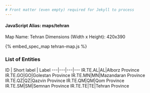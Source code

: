 ```yaml
---
# Front matter (even empty) required for Jekyll to process
---
```


#### JavaScript Alias: maps/tehran

Map Name: Tehran
Dimensions (Width x Height): 420x390



{% embed_spec_map tehran-map.js %}

### List of Entities

ID | Short label | Label
---|---|---|---
IR.TE.AL|AL|Alborz Province
IR.TE.GO|GO|Golestan Province
IR.TE.MN|MN|Mazandaran Province
IR.TE.QZ|QZ|Qazvin Province
IR.TE.QM|QM|Qom Province
IR.TE.SM|SM|Semnan Province
IR.TE.TE|TE|Tehran Province